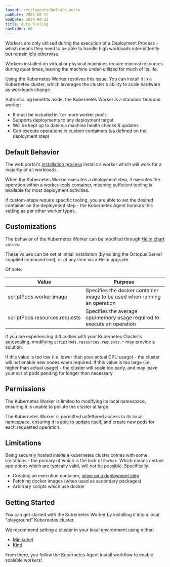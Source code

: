 ```yaml
---
layout: src/layouts/Default.astro
pubDate: 2024-08-22
modDate: 2024-08-22
title: Auto Scaling
navOrder: 60
---
```


Workers are only utilized during the execution of a Deployment Process - which means they need to be able to handle high
workloads intermittently but remain idle otherwise.

Workers installed on virtual or physical machines require minimal resources during quiet times, leaving the machine 
under-utilized for much of its life.

Using the Kubernetes Worker resolves this issue. You can install it in a Kubernetes cluster, which leverages the cluster's
ability to scale hardware as workloads change.

Auto-scaling benefits aside, the Kubernetes Worker _is_ a standard Octopus worker:
* It must be included in 1 or more worker pools
* Supports deployments to any deployment target
* Will be kept up to date via machine health checks & updates
* Can execute operations in custom containers (as defined on the deployment step)

## Default Behavior
The web portal's [installation process](/docs/infrastructure/workers#installing-a-kubernetes-agent-as-a-worker) installs a worker which will work for a majority of all workloads.

When the Kubernetes Worker executes a deployment step, it executes the operation within a [worker-tools](https://hub.docker.com/r/octopusdeploy/worker-tools) container,
meaning sufficient tooling is available for most deployment activities.

If custom-steps require specific tooling, you are able to set the desired container on the deployment step - the Kubernetes
Agent honours this setting as per other worker types.

## Customizations
The behavior of the Kubernetes Worker can be modified through [Helm chart](https://github.com/OctopusDeploy/helm-charts/tree/main/charts/kubernetes-agent) `values`.

These values can be set at initial installation (by editing the Octopus Server supplied command line), or at any time via a Helm upgrade.

Of note:

| Value | Purpose                                                                   |
| --- |---------------------------------------------------------------------------|
| scriptPods.worker.image | Specifies the docker container image to be used when running an operation |
| scriptPods.resources.requests | Specifies the average cpu/memory usage required to execute an operation |

If you are experiencing difficulties with your Kubernetes Cluster's autoscaling, modifying `scriptPods.resources.requests.*`
may provide a solution.

If this value is too low (i.e. lower than your actual CPU usage) - the cluster will not enable new nodes when required.
If this value is too large (i.e. higher than actual usage) - the cluster will scale too early, and may leave your script
pods pending for longer than necessary.

## Permissions
The Kubernetes Worker is limited to modifying its local namespace, ensuring it is unable to pollute the cluster at large.

The Kubernetes Worker is permitted unfettered access to its local namespace, ensuring it is able to update itself, and
create new pods for each requested operation.

## Limitations
Being securely hosted inside a kubernetes cluster comes with some limitations - the primary of which is the lack of `Docker`.
Which means certain operations which are typically valid, will not be possible.
Specifically:
* Creating an execution container, [inline on a deployment step](../../projects/steps/execution-containers-for-workers#inline-execution-containers)
* Fetching docker images (when used as secondary packages)
* Arbitrary scripts which use docker


## Getting Started
You can get started with the Kubernetes Worker by installing it into a local "playground" Kubernetes cluster.

We recommend setting a cluster in your local environment using either:
* [Minikube](https://minikube.sigs.k8s.io/docs/start/?arch=%2Fmacos%2Farm64%2Fstable%2Fbinary+download))
* [Kind](https://kind.sigs.k8s.io/docs/user/quick-start/)

From there, you follow the Kubernetes Agent install workflow to enable scalable workers! 